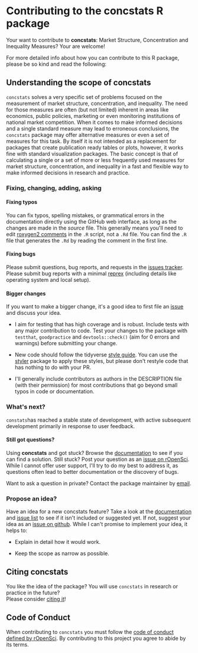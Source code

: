 # Contributing to the concstats R package

Your want to contribute to **concstats**: Market Structure,
Concentration and Inequality Measures? Your are welcome!

For more detailed info about how you can contribute to this R package,
please be so kind and read the following:

## Understanding the scope of concstats

`concstats` solves a very specific set of problems focused on the
measurement of market structure, concentration, and inequality. The need
for those measures are often (but not limited) inherent in areas like
economics, public policies, marketing or even monitoring institutions of
national market competition. When it comes to make informed decisions
and a single standard measure may lead to erroneous conclusions, the
`concstats` package may offer alternative measures or even a set of
measures for this task. By itself it is not intended as a replacement
for packages that create publication ready tables or plots, however, it
works fine with standard visualization packages. The basic concept is
that of calculating a single or a set of more or less frequently used
measures for market structure, concentration, and inequality in a fast
and flexible way to make informed decisions in research and practice.

### Fixing, changing, adding, asking

#### Fixing typos

You can fix typos, spelling mistakes, or grammatical errors in the
documentation directly using the GitHub web interface, as long as the
changes are made in the *source* file. This generally means you'll need
to edit [roxygen2
comments](https://roxygen2.r-lib.org/articles/roxygen2.html) in the `.R`
script, not a `.Rd` file. You can find the `.R` file that generates the
`.Rd` by reading the comment in the first line.

#### Fixing bugs

Please submit questions, bug reports, and requests in the [issues
tracker](https://github.com/ropensci/concstats/issues). Please submit
bug reports with a minimal
[reprex](https://www.tidyverse.org/help/#reprex) (including details like
operating system and local setup).

#### Bigger changes

If you want to make a bigger change, it's a good idea to first file an
[issue](https://github.com/ropensci/concstats/issues) and discuss
your idea.

-   I aim for testing that has high coverage and is robust. Include
    tests with any major contribution to code. Test your changes to the
    package with `testthat`, `goodpractice` and `devtools::check()` (aim
    for 0 errors and warnings) before submitting your change.

-   New code should follow the tidyverse [style
    guide](https://style.tidyverse.org). You can use the
    [styler](https://CRAN.R-project.org/package=styler) package to apply
    these styles, but please don't restyle code that has nothing to do
    with your PR.

-   I'll generally include contributors as authors in the DESCRIPTION
    file (with their permission) for most contributions that go beyond
    small typos in code or documentation.

### What's next?

`constats`has reached a stable state of development, with active
subsequent development primarily in response to user feedback.

#### Still got questions?

Using **concstats** and got stuck? Browse the
[documentation](https://docs.ropensci.org/concstats/) to see if you
can find a solution. Still stuck? Post your question as an [issue on
rOpenSci](https://github.com/ropensci/concstats/issues/new). While I
cannot offer user support, I'll try to do my best to address it, as
questions often lead to better documentation or the discovery of bugs.

Want to ask a question in private? Contact the package maintainer by
[email](mailto:schneiderconsultingpy@gmail.com).

### Propose an idea?

Have an idea for a new concstats feature? Take a look at the
[documentation](https://docs.ropensci.org/concstats/) and [issue
list](https://github.com/ropensci/concstats/issues) to see if it
isn't included or suggested yet. If not, suggest your idea as an [issue
on github](https://github.com/ropensci/concstats/issues/new). While I
can't promise to implement your idea, it helps to:

-   Explain in detail how it would work.

-   Keep the scope as narrow as possible.

## Citing concstats

You like the idea of the package? You will use `concstats` in research
or practice in the future?\
Please consider
[citing it](https://docs.ropensci.org/concstats/authors.html#citation)!

## Code of Conduct

When contributing to `concstats` you must follow the [code of conduct
defined by rOpenSci](https://ropensci.org/code-of-conduct/). By
contributing to this project you agree to abide by its terms.
